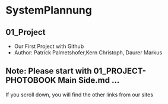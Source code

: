# SystemPlannung
## 01_Project

- Our First Project with Github
-  Author: Patrick Palmetshofer,Kern Christoph, Daurer Markus

  ## Note: Please start with 01_PROJECT-PHOTOBOOK Main Side.md ...
 If you scroll down, you will find the other links from our sites


